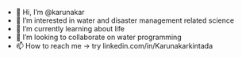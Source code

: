- 👋 Hi, I’m @karunakar
- 👀 I’m interested in water and disaster management related science
- 🌱 I’m currently learning about life
- 💞️ I’m looking to collaborate on water programming
- 📫 How to reach me -> try linkedin.com/in/Karunakarkintada

<!---
karunakar2/karunakar2 is a ✨ special ✨ repository because its `README.md` (this file) appears on your GitHub profile.
You can click the Preview link to take a look at your changes.
--->
